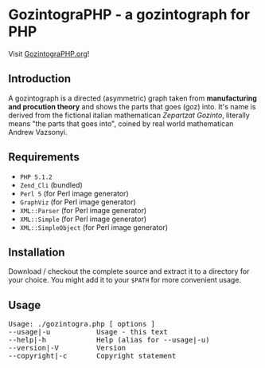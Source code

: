GozintograPHP - a gozintograph for PHP
======================================

Visit [GozintograPHP.org](http://gozintographp.org/ "Project Homepage")!

Introduction
------------
A gozintograph is a directed (asymmetric) graph taken from **manufacturing and procution theory** 
and shows the parts that goes (goz) into. It's name is derived from the fictional italian mathematican 
*Zepartzat Gozinto*, literally means "the parts that goes into", coined by real world mathematican
Andrew Vazsonyi.

Requirements
------------
 - `PHP 5.1.2`
 - `Zend_Cli` (bundled)
 - `Perl 5` (for Perl image generator)
 - `GraphViz` (for Perl image generator)
 - `XML::Parser` (for Perl image generator)
 - `XML::Simple` (for Perl image generator)
 - `XML::SimpleObject` (for Perl image generator)

Installation
------------
Download / checkout the complete source and extract it to a directory for your choice. You might add it
to your `$PATH` for more convenient usage.

Usage
-----
<pre>Usage: ./gozintogra.php [ options ]
--usage|-u           Usage - this text
--help|-h            Help (alias for --usage|-u)
--version|-V         Version
--copyright|-c       Copyright statement</pre>


